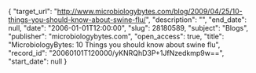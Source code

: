 {
  "target_url": "http://www.microbiologybytes.com/blog/2009/04/25/10-things-you-should-know-about-swine-flu/", 
  "description": "", 
  "end_date": null, 
  "date": "2006-01-01T12:00:00", 
  "slug": 28180589, 
  "subject": "Blogs", 
  "publisher": "microbiologybytes.com", 
  "open_access": true, 
  "title": "MicrobiologyBytes: 10 Things you should know about swine flu", 
  "record_id": "20060101T120000/yKNRQhD3P+1JfNzedkmp9w==", 
  "start_date": null
}

